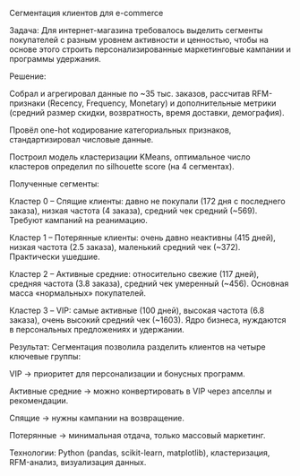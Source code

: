Сегментация клиентов для e-commerce

Задача:
Для интернет-магазина требовалось выделить сегменты покупателей с разным уровнем активности и ценностью, чтобы на основе этого строить персонализированные маркетинговые кампании и программы удержания.

Решение:

Собрал и агрегировал данные по ~35 тыс. заказов, рассчитав RFM-признаки (Recency, Frequency, Monetary) и дополнительные метрики (средний размер скидки, возвратность, время доставки, демография).

Провёл one-hot кодирование категориальных признаков, стандартизировал числовые данные.

Построил модель кластеризации KMeans, оптимальное число кластеров определил по silhouette score (на 4 сегментах).

Полученные сегменты:

Кластер 0 – Спящие клиенты: давно не покупали (172 дня с последнего заказа), низкая частота (4 заказа), средний чек средний (~569). Требуют кампаний на реанимацию.

Кластер 1 – Потерянные клиенты: очень давно неактивны (415 дней), низкая частота (2.5 заказа), маленький средний чек (~372). Практически ушедшие.

Кластер 2 – Активные средние: относительно свежие (117 дней), средняя частота (3.8 заказа), средний чек умеренный (~456). Основная масса «нормальных» покупателей.

Кластер 3 – VIP: самые активные (100 дней), высокая частота (6.8 заказа), очень высокий средний чек (~1603). Ядро бизнеса, нуждаются в персональных предложениях и удержании.

Результат:
Сегментация позволила разделить клиентов на четыре ключевые группы:

VIP → приоритет для персонализации и бонусных программ.

Активные средние → можно конвертировать в VIP через апселлы и рекомендации.

Спящие → нужны кампании на возвращение.

Потерянные → минимальная отдача, только массовый маркетинг.

Технологии: Python (pandas, scikit-learn, matplotlib), кластеризация, RFM-анализ, визуализация данных.
